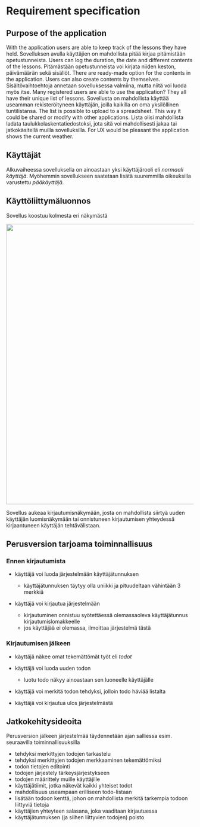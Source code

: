 # Requirement specification

## Purpose of the application

With the application users are able to keep track of the lessons they have held.
Sovelluksen avulla käyttäjien on mahdollista pitää kirjaa pitämistään opetustunneista.
Users can log the duration, the date and different contents of the lessons.
Pitämästään opetustunneista voi kirjata niiden keston, päivämäärän sekä sisällöt.
There are ready-made option for the contents in the application. Users can also create contents by themselves.
Sisältövaihtoehtoja annetaan sovelluksessa valmiina, mutta niitä voi luoda myös itse.
Many registered users are able to use the application? They all have their unique list of lessons.
Sovellusta on mahdollista käyttää useamman rekisteröityneen käyttäjän, joilla kaikilla on oma yksilöllinen tuntilistansa.
The list is possible to upload to a spreadsheet. This way it could be shared or modify with other applications.
Lista olisi mahdollista ladata taulukkolaskentatiedostoksi, jota sitä voi mahdollisesti jakaa tai jatkokäsitellä muilla sovelluksilla.
For UX would be pleasant the application shows the current weather.

## Käyttäjät

Alkuvaiheessa sovelluksella on ainoastaan yksi käyttäjärooli eli _normaali käyttäjä_. Myöhemmin sovellukseen saatetaan lisätä suuremmilla oikeuksilla varustettu _pääkäyttäjä_.

## Käyttöliittymäluonnos

Sovellus koostuu kolmesta eri näkymästä

<img src="https://raw.githubusercontent.com/mluukkai/OtmTodoApp/master/dokumentaatio/kuvat/v-1.png" width="750">

Sovellus aukeaa kirjautumisnäkymään, josta on mahdollista siirtyä uuden käyttäjän luomisnäkymään tai onnistuneen kirjautumisen yhteydessä kirjaantuneen käyttäjän tehtävälistaan.

## Perusversion tarjoama toiminnallisuus

### Ennen kirjautumista

- käyttäjä voi luoda järjestelmään käyttäjätunnuksen
  - käyttäjätunnuksen täytyy olla uniikki ja pituudeltaan vähintään 3 merkkiä

- käyttäjä voi kirjautua järjestelmään
  - kirjautuminen onnistuu syötettäessä olemassaoleva käyttäjätunnus kirjautumislomakkeelle
  - jos käyttäjää ei olemassa, ilmoittaa järjestelmä tästä

### Kirjautumisen jälkeen

- käyttäjä näkee omat tekemättömät työt eli _todot_

- käyttäjä voi luoda uuden todon
  - luotu todo näkyy ainoastaan sen luoneelle käyttäjälle

- käyttäjä voi merkitä todon tehdyksi, jolloin todo häviää listalta

- käyttäjä voi kirjautua ulos järjestelmästä

## Jatkokehitysideoita

Perusversion jälkeen järjestelmää täydennetään ajan salliessa esim. seuraavilla toiminnallisuuksilla

- tehdyksi merkittyjen todojen tarkastelu
- tehdyksi merkittyjen todojen merkkaaminen tekemättömiksi
- todon tietojen editointi
- todojen järjestely tärkeysjärjestykseen
- todojen määrittely muille käyttäjille
- käyttäjätiimit, jotka näkevät kaikki yhteiset todot
- mahdollisuus useampaan erilliseen todo-listaan
- lisätään todoon kenttä, johon on mahdollista merkitä tarkempia todoon liittyviä tietoja
- käyttäjien yhteyteen salasana, joka vaaditaan kirjautuessa
- käyttäjätunnuksen (ja siihen liittyvien todojen) poisto
